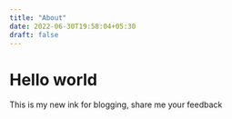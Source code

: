 ```yaml
---
title: "About"
date: 2022-06-30T19:58:04+05:30
draft: false
---
```

# Hello world

This is my new ink for blogging, share me your feedback
